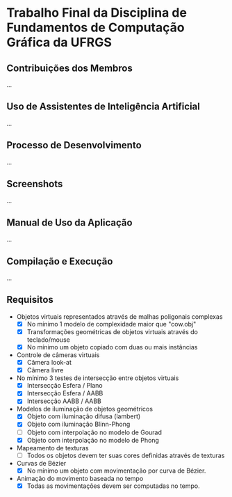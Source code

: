# Trabalho Final da Disciplina de Fundamentos de Computação Gráfica da UFRGS

## Contribuições dos Membros

...

## Uso de Assistentes de Inteligência Artificial

...

## Processo de Desenvolvimento

...

## Screenshots

...

## Manual de Uso da Aplicação

...

## Compilação e Execução

...

## Requisitos

- Objetos virtuais representados através de malhas poligonais complexas
    - [x] No mínimo 1 modelo de complexidade maior que "cow.obj"
    - [x] Transformações geométricas de objetos virtuais através do teclado/mouse
    - [x] No mínimo um objeto copiado com duas ou mais instâncias

- Controle de câmeras virtuais
    - [x] Câmera look-at
    - [x] Câmera livre

- No mínimo 3 testes de intersecção entre objetos virtuais
    - [x] Intersecção Esfera / Plano
    - [x] Intersecção Esfera / AABB
    - [x] Intersecção AABB / AABB

- Modelos de iluminação de objetos geométricos
    - [x] Objeto com iluminação difusa (lambert)
    - [x] Objeto com iluminação Blinn-Phong
    - [ ] Objeto com interpolação no modelo de Gourad
    - [x] Objeto com interpolação no modelo de Phong

- Mapeamento de texturas
    - [ ] Todos os objetos devem ter suas cores definidas através de texturas

- Curvas de Bézier
    - [x] No mínimo um objeto com movimentação por curva de Bézier.

- Animação do movimento baseada no tempo
    - [x] Todas as movimentações devem ser computadas no tempo.
